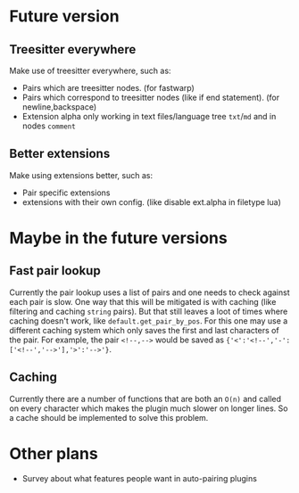 # Future version

## Treesitter everywhere
Make use of treesitter everywhere, such as:
+ Pairs which are treesitter nodes. (for fastwarp)
+ Pairs which correspond to treesitter nodes (like if end statement). (for newline,backspace)
+ Extension alpha only working in text files/language tree `txt`/`md` and in nodes `comment`

## Better extensions
Make using extensions better, such as:
+ Pair specific extensions
+ extensions with their own config. (like disable ext.alpha in filetype lua)

# Maybe in the future versions

## Fast pair lookup
Currently the pair lookup uses a list of pairs and one needs to check against each pair is slow. One way that this will be mitigated is with caching (like filtering and caching `string` pairs). But that still leaves a loot of times where caching doesn't work, like `default.get_pair_by_pos`. For this one may use a different caching system which only saves the first and last characters of the pair. For example, the pair `<!--,-->` would be saved as `{'<':'<!--','-':['<!--','-->'],'>':'-->'}`.

## Caching
Currently there are a number of functions that are both an `O(n)` and called on every character which makes the plugin much slower on longer lines. So a cache should be implemented to solve this problem.

# Other plans
+ Survey about what features people want in auto-pairing plugins
